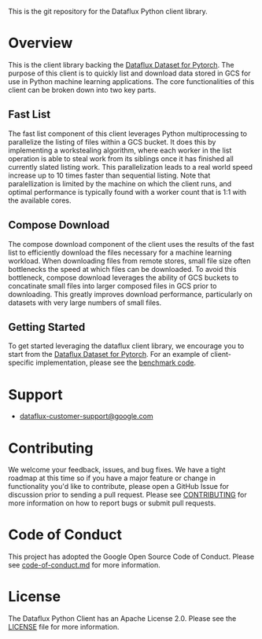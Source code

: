 This is the git repository for the Dataflux Python client library.

# Overview

This is the client library backing the [Dataflux Dataset for Pytorch](https://github.com/GoogleCloudPlatform/dataflux-pytorch). The purpose of this client is to quickly list and download data stored in GCS for use in Python machine learning applications. The core functionalities of this client can be broken down into two key parts.

## Fast List

The fast list component of this client leverages Python multiprocessing to parallelize the listing of files within a GCS bucket. It does this by implementing a workstealing algorithm, where each worker in the list operation is able to steal work from its siblings once it has finished all currently slated listing work. This parallelization leads to a real world speed increase up to 10 times faster than sequential listing. Note that paralellization is limited by the machine on which the client runs, and optimal performance is typically found with a worker count that is 1:1 with the available cores.

## Compose Download

The compose download component of the client uses the results of the fast list to efficiently download the files necessary for a machine learning workload. When downloading files from remote stores, small file size often bottlenecks the speed at which files can be downloaded. To avoid this bottleneck, compose download leverages the ability of GCS buckets to concatinate small files into larger composed files in GCS prior to downloading. This greatly improves download performance, particularly on datasets with very large numbers of small files.

## Getting Started

To get started leveraging the dataflux client library, we encourage you to start from the [Dataflux Dataset for Pytorch](https://github.com/GoogleCloudPlatform/dataflux-pytorch). For an example of client-specific implementation, please see the [benchmark code](dataflux_core/benchmarking/dataflux_client_bench.py).

# Support

* dataflux-customer-support@google.com

# Contributing

We welcome your feedback, issues, and bug fixes. We have a tight roadmap at this time so if you have a major feature or change in functionality you'd like to contribute, please open a GitHub Issue for discussion prior to sending a pull request. Please see [CONTRIBUTING](docs/contributing.md) for more information on how to report bugs or submit pull requests.

# Code of Conduct

This project has adopted the Google Open Source Code of Conduct. Please see [code-of-conduct.md](docs/code-of-conduct.md) for more information.

# License

The Dataflux Python Client has an Apache License 2.0. Please see the [LICENSE](LICENSE) file for more information.
